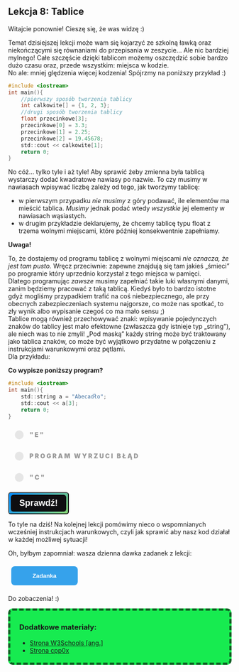 <style>
.rad-label {
  display: flex;
  align-items: center;

  border-radius: 100px;
  padding: 10px 16px;
  margin: 10px 0;

  cursor: pointer;
  transition: .3s;
}

.rad-label:hover,
.rad-label:focus-within {
  background: hsla(0, 0%, 80%, .14);
}

.rad-input {
  position: absolute;
  visibility: hidden;
  width: 1px;
  height: 1px;
  opacity: 0;
  z-index: -1;
}

.rad-design {
  width: 18px;
  height: 18px;
  border-radius: 80px;

  background: linear-gradient(to right bottom, hsl(154, 97%, 62%), hsl(225, 97%, 62%));
  position: relative;
}

.rad-design::before {
  content: '';

  display: inline-block;
  width: inherit;
  height: inherit;
  border-radius: inherit;

  background: hsl(0, 0%, 90%);
  transform: scale(1.1);
  transition: .3s;
}

.rad-input:checked+.rad-design::before {
  transform: scale(0);
}

.rad-text {
  color: hsl(0, 0%, 60%);
  margin-left: 14px;
  letter-spacing: 3px;
  text-transform: uppercase;
  font-size: 14px;
  font-weight: 900;

  transition: .3s;
}

.rad-input:checked~.rad-text {
  color: hsl(0, 0%, 40%);
}

.btn {
  background-image: linear-gradient(135deg, #008aff, #86d472);
  border-radius: 6px;
  box-sizing: border-box;
  color: #ffffff;
  display: block;
  height: 50px;
  font-size: 1.4em;
  font-weight: 600;
  padding: 4px;
  position: relative;
  text-decoration: none;
  width: 7em;
  z-index: 2;
}

.btn:hover {
  color: #fff;
}

.btn .btnspan {
  align-items: center;
  background: #0e0e10;
  border-radius: 6px;
  display: flex;
  justify-content: center;
  height: 100%;
  transition: background 0.5s ease;
  width: 100%;
}

.btn:hover .btnspan {
  background: transparent;
}

.exercise {
	position: relative;
	max-width: 30em;
	
	background-color: #fff;
	padding: 1.125em 1.5em;
	font-size: 1.25em;
	border-radius: 1rem;
  box-shadow:	0 0.125rem 0.5rem rgba(0, 0, 0, .3), 0 0.0625rem 0.125rem rgba(0, 0, 0, .2);
}

.exercise::before {
	content: '';
	position: absolute;
	width: 0;
	height: 0;
	bottom: 100%;
	left: 1.5em; 
	border: .75rem solid transparent;
	border-top: none;

	border-bottom-color: #fff;
	filter: drop-shadow(0 -0.0625rem 0.0625rem rgba(0, 0, 0, .1));
}

.exerciseButton {
  border: 0;
  text-align: center;
  display: inline-block;
  padding: 14px;
  width: 150px;
  margin: 7px;
  color: #ffffff;
  background-color: #36a2eb;
  border-radius: 8px;
  font-family: "proxima-nova-soft", sans-serif;
  font-weight: 600;
  text-decoration: none;
  transition: box-shadow 200ms ease-out;
}
</style>

<h2>Lekcja 8: Tablice</h2>
Witajcie ponownie! Cieszę się, że was widzę :)

Temat dzisiejszej lekcji może wam się kojarzyć ze szkolną ławką oraz niekończącymi się równaniami do przepisania w zeszycie… Ale nic bardziej mylnego! Całe szczęście dzięki tablicom możemy oszczędzić sobie bardzo dużo czasu oraz, przede wszystkim: miejsca w kodzie.<br/>
No ale: mniej ględzenia więcej kodzenia! Spójrzmy na poniższy przykład :)

```c
#include <iostream>
int main(){
	//pierwszy sposób tworzenia tablicy
	int calkowite[] = {1, 2, 3};
	//drugi sposób tworzenia tablicy
	float przecinkowe[3];
	przecinkowe[0] = 3.3;
	przecinkowe[1] = 2.25;
	przecinkowe[2] = 19.45678;
	std::cout << calkowite[1];
	return 0;
}
```

No cóż… tylko tyle i aż tyle!
Aby sprawić żeby zmienna była tablicą wystarczy dodać kwadratowe nawiasy po nazwie. To czy musimy w nawiasach wpisywać liczbę zależy od tego, jak tworzymy tablicę:
- w pierwszym przypadku *nie musimy* z góry podawać, ile elementów ma mieścić tablica. *Musimy* jednak podać wtedy *wszystkie* jej elementy w nawiasach wąsiastych.
- w drugim przykładzie deklarujemy, że chcemy tablicę typu float z trzema wolnymi miejscami, które później konsekwentnie zapełniamy.

**Uwaga!**

To, że dostajemy od programu tablicę z wolnymi miejscami *nie oznacza, że jest tam pusto.* Wręcz przeciwnie: zapewne znajdują się tam jakieś „śmieci” po programie który uprzednio korzystał z tego miejsca w pamięci. <br/>
Dlatego programując *zawsze* musimy zapełniać takie luki własnymi danymi, zanim będziemy pracować z taką tablicą.
Kiedyś było to bardzo istotne gdyż mogliśmy przypadkiem trafić na coś niebezpiecznego, ale przy obecnych zabezpieczeniach systemu najgorsze, co może nas spotkać, to zły wynik albo wypisanie czegoś co ma mało sensu ;) <br/>
Tablice mogą również przechowywać znaki: wpisywanie pojedynczych znaków do tablicy jest mało efektowne (zwłaszcza gdy istnieje typ „string”), ale niech was to nie zmyli! „Pod maską” każdy string może być traktowany jako tablica znaków, co może być wyjątkowo przydatne w połączeniu z instrukcjami warunkowymi oraz pętlami.<br/>
Dla przykładu:<br/>

**Co wypisze poniższy program?**
```c
#include <iostream>
int main(){
	std::string a = "Abecadło";
	std::cout << a[3];
	return 0;
}
```

<form> 
<label class="rad-label">
<input type="radio" class="rad-input" name="fav_language" value="HTML" id="op1">
<div class="rad-design"></div>
<div class="rad-text">"e"</div>
</label>

<label class="rad-label">
<input type="radio" class="rad-input" name="fav_language" value="HTML" id="op2">
<div class="rad-design"></div>
<div class="rad-text">Program wyrzuci błąd</div>
</label>

<form> 
<label class="rad-label">
<input type="radio" class="rad-input" name="fav_language" value="HTML" id="op3">
<div class="rad-design"></div>
<div class="rad-text">"c"</div>
</label>

</form>

<button id="baton" class="btn" onclick = "
if(document.getElementById('op1').checked || document.getElementById('op2').checked || document.getElementById('op3').checked){
	if(document.getElementById('op3').checked){
		document.getElementById('answer').innerHTML = 'Zgadza się! String to po prostu wygodna tablica znakowa która pozwala nam między innymi na sprawdzanie (oraz podmianę) poszczególnych liter! :)';
		document.getElementById('answer').style='display:block;';
		}
	else if(document.getElementById('op2').checked){
		document.getElementById('answer').innerHTML = 'Nie, program jak najbardziej się wykona!';
		document.getElementById('answer').style='display:block;';
	}
	else{
		document.getElementById('answer').innerHTML = 'Nie do końca. Przypomnijcie sobie, od której cyfry zaczynają liczyć programiści..?';
		document.getElementById('answer').style='display:block;';
	}
}
"><span class="btnspan">Sprawdź!</span></button>

<p id="answer" class="exercise" style="display:none;"></p>

To tyle na dziś! Na kolejnej lekcji pomówimy nieco o wspomnianych wcześniej instrukcjach warunkowych, czyli jak sprawić aby nasz kod działał w każdej możliwej sytuacji!<br/>

Oh, byłbym zapomniał: wasza dzienna dawka zadanek z lekcji:

<button onclick="if (document.getElementById('exercises').style.display === 'none') {document.getElementById('exercises').style.display = 'block';} else {document.getElementById('exercises').style.display = 'none';}" class="exerciseButton">Zadanka</button>

<div id="exercises" style="display: none" class="exercise">
  1. Zefiniujcie tablice każdego znanego wam typu z co najmniej dwoma elementami, a następnie wyświetlcie elementy tej samej tablicy obok siebie.<br/>
  2. Spróbujcie wyświetlić element który nie należy do tablicy, np., dla int liczby[3]; wyświetlcie element nr. 5 oraz 6. Co pokazuje konsola? :)<br/>
</div>

Do zobaczenia! :)

<div style="background-color: #17eb50;border-radius: 10px;padding: 5px;padding-left: 20px;border: 5px #0f6124 dashed;">
<h3>Dodatkowe materiały:</h3>

- <a href="https://www.w3schools.com/cpp/cpp_arrays.asp">Strona W3Schools [ang.]</a>
- <a href="https://cpp0x.pl/kursy/Kurs-C++/Poziom-2/Tablice-jednowymiarowe/292">Strona cpp0x</a>

</div>
